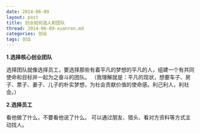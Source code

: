 ```yaml
---
date: 2014-06-09
layout: post
title: 创业如何选人和团队
thread: 2014-06-09-xuanren.md
categories: 创业
tags: 创业
---
```



**1.选择核心创业团队**

选择团队就像选择员工，要选择那些有着平凡的梦想的平凡的人，组建一个有共同使命和目标并一起为之奋斗的团队。
（我理解就是：平凡的现状，想要车子、房子、票子、妻子、儿子的朴实梦想，为社会贡献价值的使命感。利己利人，利社会。）

**2.选择员工**

看他做了什么，不要看他说了什么。
可以通过朋友、猎头、看对方资料等方式主动找人。

